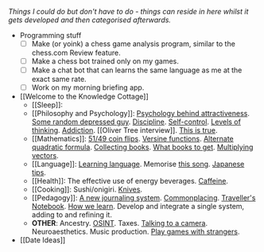 *Things I could do but don't have to do - things can reside in here whilst it gets developed and then categorised afterwards.*

- Programming stuff
	- [ ] Make (or yoink) a chess game analysis program, similar to the chess.com Review feature.
	- [ ] Make a chess bot trained only on my games.
	- [ ] Make a chat bot that can learns the same language as me at the exact same rate.
	- [ ] Work on my morning briefing app.
 - [[Welcome to the Knowledge Cottage]]
	 - [[Sleep]]: 
	 - [[Philosophy and Psychology]]: [Psychology behind attractiveness](https://www.youtube.com/watch?v=Vh0hj9ZD9FY). [Some random depressed guy](https://www.youtube.com/@LukeWeast/videos). [Discipline](https://www.youtube.com/watch?v=SUWku43ITRY). [Self-control](https://www.youtube.com/watch?v=dgRSfhoHE4g). [Levels of thinking](https://www.youtube.com/watch?v=kse87ocS0Uo). [Addiction](https://www.youtube.com/watch?v=R4NkxrHzzyo). [[Oliver Tree interview]]. [This is true](https://www.youtube.com/watch?v=kGdbTnDPjDw). 
	 - [[Mathematics]]: [51/49 coin flips](https://www.youtube.com/watch?v=9VwOn5x7VAs). [Versine functions](https://en.wikipedia.org/wiki/Versine#:~:text=The%20versine%20or%20versed%20sine,notably%20the%20coversine%20and%20haversine.). [Alternate quadratic formula](https://www.youtube.com/watch?v=7gJdMEIBGSg). [Collecting books](https://www.youtube.com/watch?v=vX9ouuk6Myc). [What books to get](https://www.youtube.com/watch?v=-mfaMbraEkU). [Multiplying vectors](https://www.youtube.com/watch?v=htYh-Tq7ZBI).
	 - [[Language]]: [Learning language](https://www.youtube.com/watch?v=MqR3K1alUio). Memorise [this song](https://www.youtube.com/watch?v=L844aqBgFh8). [Japanese tips](https://www.youtube.com/watch?v=4aTWrkHuxVQ).
	 - [[Health]]: The effective use of energy beverages. [Caffeine](https://www.youtube.com/watch?v=mQAqh_MJWeI).
	 - [[Cooking]]: Sushi/onigiri. [Knives](https://www.youtube.com/watch?v=Pd88VqUv2_w).
	 - [[Pedagogy]]: [A new journaling system](https://www.youtube.com/watch?v=3B9Ojm_rhOk). [Commonplacing](https://www.youtube.com/watch?v=IuaI_XOIgzE). [Traveller's Notebook](https://www.youtube.com/watch?v=6DRFndboJL8). [How we learn](https://www.youtube.com/watch?v=4xjrCn4jdPo). Develop and integrate a single system, adding to and refining it.
	 - **OTHER**: Ancestry. [OSINT](https://www.youtube.com/watch?v=7PAk1wsy3VI). Taxes. [Talking to a camera](https://www.youtube.com/watch?v=-asNGo75Wv8). Neuroaesthetics. Music production. [Play games with strangers](https://www.youtube.com/watch?v=IKAaSIniTtk).
 - [[Date Ideas]]